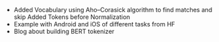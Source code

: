 - Added Vocabulary using Aho–Corasick algorithm to find matches and skip Added Tokens before Normalization
- Example with Android and iOS of different tasks from HF
- Blog about building BERT tokenizer 